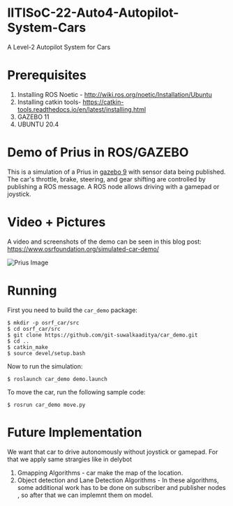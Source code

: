 # IITISoC-22-Auto4-Autopilot-System-Cars
A Level-2 Autopilot System for Cars
# Prerequisites
1. Installing ROS Noetic - http://wiki.ros.org/noetic/Installation/Ubuntu
2. Installing catkin tools- https://catkin-tools.readthedocs.io/en/latest/installing.html
3. GAZEBO 11
4. UBUNTU 20.4



# Demo of Prius in ROS/GAZEBO

This is a simulation of a Prius in [gazebo 9](http://gazebosim.org) with sensor data being published.
The car's throttle, brake, steering, and gear shifting are controlled by publishing a ROS message.
A ROS node allows driving with a gamepad or joystick.

# Video + Pictures

A video and screenshots of the demo can be seen in this blog post: https://www.osrfoundation.org/simulated-car-demo/

![Prius Image](https://www.osrfoundation.org/wordpress2/wp-content/uploads/2017/06/prius_roundabout_exit.png)






# Running

First you need to build the ```car_demo``` package:
```
$ mkdir -p osrf_car/src
$ cd osrf_car/src
$ git clone https://github.com/git-suwalkaaditya/car_demo.git
$ cd ..
$ catkin_make
$ source devel/setup.bash
```
Now to run the simulation:

```
$ roslaunch car_demo demo.launch
```

To move the car, run the following sample code:
```
$ rosrun car_demo move.py
```
# Future Implementation
We want that car to drive autonomously without joystick or gamepad.
For that we apply same strargies like  in delybot
1. Gmapping Algorithms - car make the map of the location.
2. Object detection and Lane Detection Algorithms - In these algorithms, some additional  work has to be done on subscriber and publisher nodes , so after that we can implemnt them on  model.
